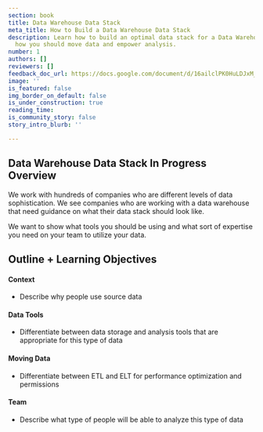 ```yaml
---
section: book
title: Data Warehouse Data Stack
meta_title: How to Build a Data Warehouse Data Stack
description: Learn how to build an optimal data stack for a Data Warehouse. Learn
  how you should move data and empower analysis.
number: 1
authors: []
reviewers: []
feedback_doc_url: https://docs.google.com/document/d/16ailclPK0HuLDJxM_atN7fXcalVophuDr2Phuf5Ti7Q/edit?usp=sharing
image: ''
is_featured: false
img_border_on_default: false
is_under_construction: true
reading_time: 
is_community_story: false
story_intro_blurb: ''

---
```

## Data Warehouse Data Stack In Progress Overview

We work with hundreds of companies who are different levels of data sophistication. We see companies who are working with a data warehouse that need guidance on what their data stack should look like.

We want to show what tools you should be using and what sort of expertise you need on your team to utilize your data.

## Outline + Learning Objectives

#### Context

* Describe why people use source data

#### Data Tools

* Differentiate between data storage and analysis tools that are appropriate for this type of data

#### Moving Data

* Differentiate between ETL and ELT for performance optimization and permissions

#### Team

* Describe what type of people will be able to analyze this type of data